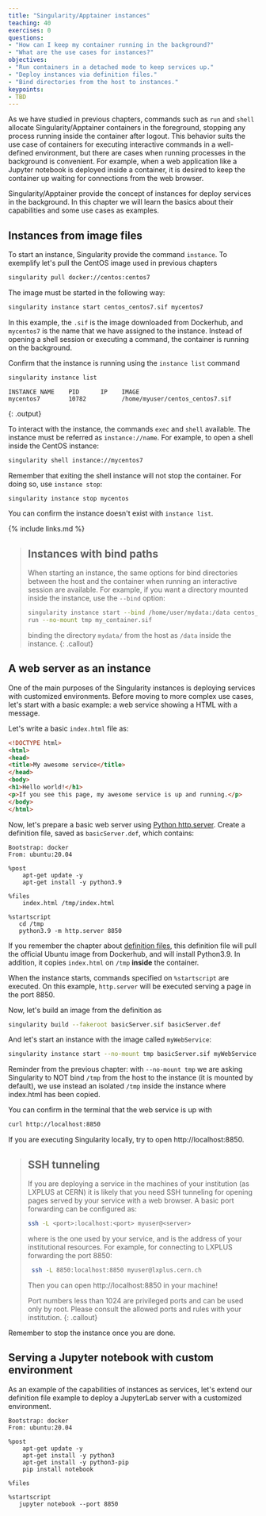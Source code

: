 ```yaml
---
title: "Singularity/Apptainer instances"
teaching: 40
exercises: 0
questions:
- "How can I keep my container running in the background?"
- "What are the use cases for instances?"
objectives:
- "Run containers in a detached mode to keep services up."
- "Deploy instances via definition files."
- "Bind directories from the host to instances."
keypoints:
- TBD
---
```


As we have studied in previous chapters, commands such as `run` and `shell` allocate Singularity/Apptainer
containers in the foreground, stopping any process running inside the container after logout. This behavior
suits the use case of containers for executing interactive commands in a well-defined environment, but there
are cases when running processes in the background is convenient. For example, when a web application like a
Jupyter notebook is deployed inside a container, it is desired to keep the container up waiting for connections
from the web browser.

Singularity/Apptainer provide the concept of instances for deploy services in the background. In this chapter
we will learn the basics about their capabilities and some use cases as examples.

## Instances from image files

To start an instance, Singularity provide the command `instance`. To exemplify let's pull the CentOS image used
in previous chapters
```bash
singularity pull docker://centos:centos7
```

The image must be started in the following way:
```bash
singularity instance start centos_centos7.sif mycentos7
```
In this example, the `.sif` is the image downloaded from Dockerhub, and `mycentos7` is the name that we have
assigned to the instance. Instead of opening a shell session or executing a command, the container is running on
the background.

Confirm that the instance is running using the `instance list` command
```bash
singularity instance list
```
~~~
INSTANCE NAME    PID      IP    IMAGE
mycentos7        10782          /home/myuser/centos_centos7.sif
~~~
{: .output}

To interact with the instance, the commands `exec` and `shell` available. The instance must be referred as
`instance://name`.
For example, to open a shell inside the CentOS instance:
```bash
singularity shell instance://mycentos7
```

Remember that exiting the shell instance will not stop the container. For doing so, use `instance stop`:
```bash
singularity instance stop mycentos
```
You can confirm the instance doesn't exist with `instance list`.

{% include links.md %}

> ## Instances with bind paths
>
> When starting an instance, the same options for bind directories between the host and the container when running
> an interactive session are available. For example, if you want a directory mounted inside the instance, use the
> `--bind` option:
> ```bash
> singularity instance start --bind /home/user/mydata:/data centos_centos7.sif mycentos7
> run --no-mount tmp my_container.sif
> ```
> binding the directory `mydata/` from the host as `/data` inside the instance.
{: .callout}


## A web server as an instance

One of the main purposes of the Singularity instances is deploying services with customized environments. Before moving
to more complex use cases, let's start with a basic example: a web service showing a HTML with a message.

Let's write a basic `index.html` file as:
```html
<!DOCTYPE html>
<html>
<head>
<title>My awesome service</title>
</head>
<body>
<h1>Hello world!</h1>
<p>If you see this page, my awesome service is up and running.</p>
</body>
</html>
```

Now, let's prepare a basic web server using [Python http.server](https://docs.python.org/3.9/library/http.server.html).
Create a definition file, saved as `basicServer.def`, which contains:
```
Bootstrap: docker
From: ubuntu:20.04

%post
    apt-get update -y
    apt-get install -y python3.9

%files
    index.html /tmp/index.html

%startscript
   cd /tmp
   python3.9 -m http.server 8850
```
If you remember the chapter about [definition files](https://hsf-training.github.io/hsf-training-singularity-webpage/05-definition-files/index.html),
this definition file will pull the official Ubuntu image from Dockerhub, and will install Python3.9.
In addition, it copies `index.html` on `/tmp` **inside** the container.

When the instance starts, commands specified on `%startscript` are executed. On this example, `http.server` will be
executed serving a page in the port 8850.

Now, let's build an image from the definition as
```bash
singularity build --fakeroot basicServer.sif basicServer.def
```

And let's start an instance with the image called `myWebService`:
```bash
singularity instance start --no-mount tmp basicServer.sif myWebService
```
Reminder from the previous chapter: with `--no-mount tmp` we are asking Singularity to NOT bind `/tmp` from the host
to the instance (it is mounted by default), we use instead an isolated `/tmp` inside the instance where index.html has
been copied.

You can confirm in the terminal that the web service is up with
```bash
curl http://localhost:8850
```
If you are executing Singularity locally, try to open http://localhost:8850.

> ## SSH tunneling
>
> If you are deploying a service in the machines of your institution (as LXPLUS at CERN) it is likely that you need
> SSH tunneling for opening pages served by your service with a web browser. A basic port forwarding can be configured as:
> ```bash
> ssh -L <port>:localhost:<port> myuser@<server>
> ```
> where <port> is the one used by your service, and <server> is the address of your institutional resources. For example,
> for connecting to LXPLUS forwarding the port 8850:
> ```bash
>  ssh -L 8850:localhost:8850 myuser@lxplus.cern.ch
> ```
> Then you can open http://localhost:8850 in your machine!
>
> Port numbers less than 1024 are privileged ports and can be used only by root.
> Please consult the allowed ports and rules with your institution.
{: .callout}

Remember to stop the instance once you are done.

## Serving a Jupyter notebook with custom environment

As an example of the capabilities of instances as services, let's extend our definition file example to deploy a
JupyterLab server with a customized environment.

```
Bootstrap: docker
From: ubuntu:20.04

%post
    apt-get update -y
    apt-get install -y python3
    apt-get install -y python3-pip
    pip install notebook

%files

%startscript
   jupyter notebook --port 8850
```


